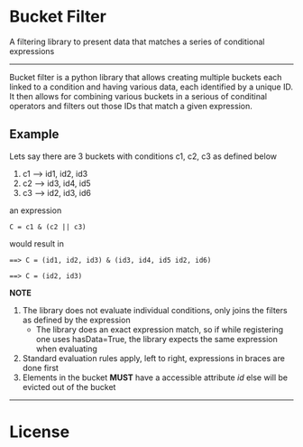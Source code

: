 Bucket Filter
============

A filtering library to present data that matches a series of conditional expressions

-----


Bucket filter is a python library that allows creating multiple buckets each linked to a condition and having various 
data, each identified by a unique ID.
It then allows for combining various buckets in a serious of conditinal operators and filters out those IDs that match 
a given expression.


Example
-------

Lets say there are 3 buckets with conditions c1, c2, c3 as defined below 

1. c1 --> id1, id2, id3
2. c2 --> id3, id4, id5
3. c3 --> id2, id3, id6

an expression

    C = c1 & (c2 || c3)

would result in

    ==> C = (id1, id2, id3) & (id3, id4, id5 id2, id6)

    ==> C = (id2, id3)

**NOTE** 

1.  The library does not evaluate individual conditions, only joins the filters as defined by the expression
    *   The library does an exact expression match, so if while registering one uses hasData=True, the library expects 
       the same expression when evaluating
2.  Standard evaluation rules apply, left to right, expressions in braces are done first
3.  Elements in the bucket __MUST__ have a accessible attribute _id_ else will be evicted out of the bucket
-----

License
======

